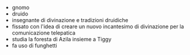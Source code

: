 - gnomo
- druido
- insegnante di divinazione e tradizioni druidiche
- fissato con l'idea di creare un nuovo incantesimo di divinazione per la comunicazione telepatica
- studia la foresta di Azila insieme a Tiggy
- fa uso di funghetti